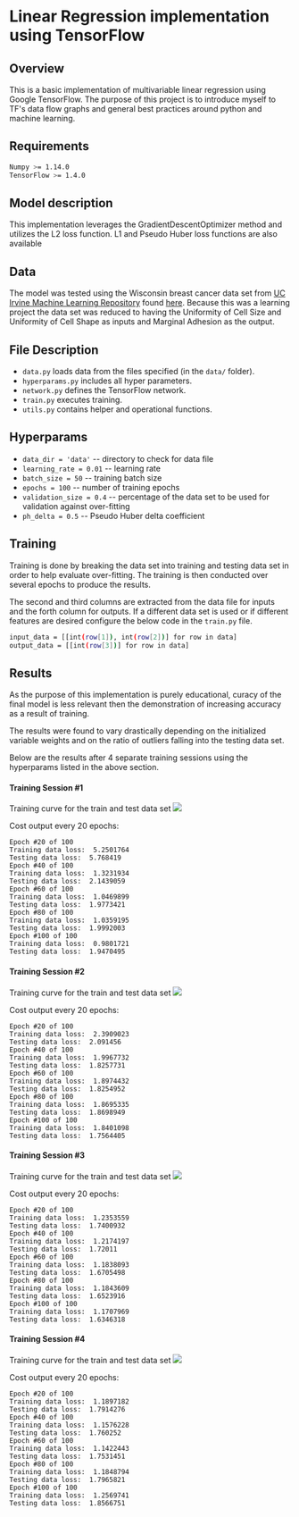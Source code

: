 # Linear Regression implementation using TensorFlow

## Overview
This is a basic implementation of multivariable linear regression using Google TensorFlow. The purpose of this project is to introduce myself to TF's data flow graphs and general best practices around python and machine learning.

## Requirements
```bash
Numpy >= 1.14.0
TensorFlow >= 1.4.0
```

## Model description
This implementation leverages the GradientDescentOptimizer method and utilizes the L2 loss function. L1 and Pseudo Huber loss functions are also available 

## Data
The model was tested using the Wisconsin breast cancer data set from [UC Irvine Machine Learning Repository](http://mlr.cs.umass.edu/ml/index.html) found [here](http://mlr.cs.umass.edu/ml/machine-learning-databases/breast-cancer-wisconsin/). Because this was a learning project the data set was reduced to having the Uniformity of Cell Size and Uniformity of Cell Shape as inputs and Marginal Adhesion as the output.

## File Description
* `data.py` loads data from the files specified (in the `data/` folder).
* `hyperparams.py` includes all hyper parameters.
* `network.py` defines the TensorFlow network.
* `train.py` executes training.
* `utils.py` contains helper and operational functions.

## Hyperparams
* `data_dir = 'data'` -- directory to check for data file
* `learning_rate = 0.01` -- learning rate
* `batch_size = 50` -- training batch size
* `epochs = 100` -- number of training epochs
* `validation_size = 0.4` -- percentage of the data set to be used for validation against over-fitting
* `ph_delta = 0.5` -- Pseudo Huber delta coefficient

## Training
Training is done by breaking the data set into training and testing data set in order to help evaluate over-fitting. The training is then conducted over several epochs to produce the results.

The second and third columns are extracted from the data file for inputs and the forth column for outputs. If a different data set is used or if different features are desired configure the below code in the `train.py` file.
```bash
input_data = [[int(row[1]), int(row[2])] for row in data]
output_data = [[int(row[3])] for row in data]
```

## Results
As the purpose of this implementation is purely educational, curacy of the final model is less relevant then the demonstration of increasing accuracy as a result of training. 

The results were found to vary drastically depending on the initialized variable weights and on the ratio of outliers falling into the testing data set. 

Below are the results after 4 separate training sessions using the hyperparams listed in the above section.

#### Training Session #1

Training curve for the train and test data set 
<img src="fig/session_1_fig.svg">

Cost output every 20 epochs:
```
Epoch #20 of 100
Training data loss:  5.2501764
Testing data loss:  5.768419
Epoch #40 of 100
Training data loss:  1.3231934
Testing data loss:  2.1439059
Epoch #60 of 100
Training data loss:  1.0469899
Testing data loss:  1.9773421
Epoch #80 of 100
Training data loss:  1.0359195
Testing data loss:  1.9992003
Epoch #100 of 100
Training data loss:  0.9801721
Testing data loss:  1.9470495
```

#### Training Session #2

Training curve for the train and test data set 
<img src="fig/session_2_fig.svg">

Cost output every 20 epochs:
```
Epoch #20 of 100
Training data loss:  2.3909023
Testing data loss:  2.091456
Epoch #40 of 100
Training data loss:  1.9967732
Testing data loss:  1.8257731
Epoch #60 of 100
Training data loss:  1.8974432
Testing data loss:  1.8254952
Epoch #80 of 100
Training data loss:  1.8695335
Testing data loss:  1.8698949
Epoch #100 of 100
Training data loss:  1.8401098
Testing data loss:  1.7564405
```

#### Training Session #3

Training curve for the train and test data set 
<img src="fig/session_3_fig.svg">

Cost output every 20 epochs:
```
Epoch #20 of 100
Training data loss:  1.2353559
Testing data loss:  1.7400932
Epoch #40 of 100
Training data loss:  1.2174197
Testing data loss:  1.72011
Epoch #60 of 100
Training data loss:  1.1838093
Testing data loss:  1.6705498
Epoch #80 of 100
Training data loss:  1.1843609
Testing data loss:  1.6523916
Epoch #100 of 100
Training data loss:  1.1707969
Testing data loss:  1.6346318
```


#### Training Session #4

Training curve for the train and test data set 
<img src="fig/session_4_fig.svg">

Cost output every 20 epochs:
```
Epoch #20 of 100
Training data loss:  1.1897182
Testing data loss:  1.7914276
Epoch #40 of 100
Training data loss:  1.1576228
Testing data loss:  1.760252
Epoch #60 of 100
Training data loss:  1.1422443
Testing data loss:  1.7531451
Epoch #80 of 100
Training data loss:  1.1848794
Testing data loss:  1.7965821
Epoch #100 of 100
Training data loss:  1.2569741
Testing data loss:  1.8566751
```
